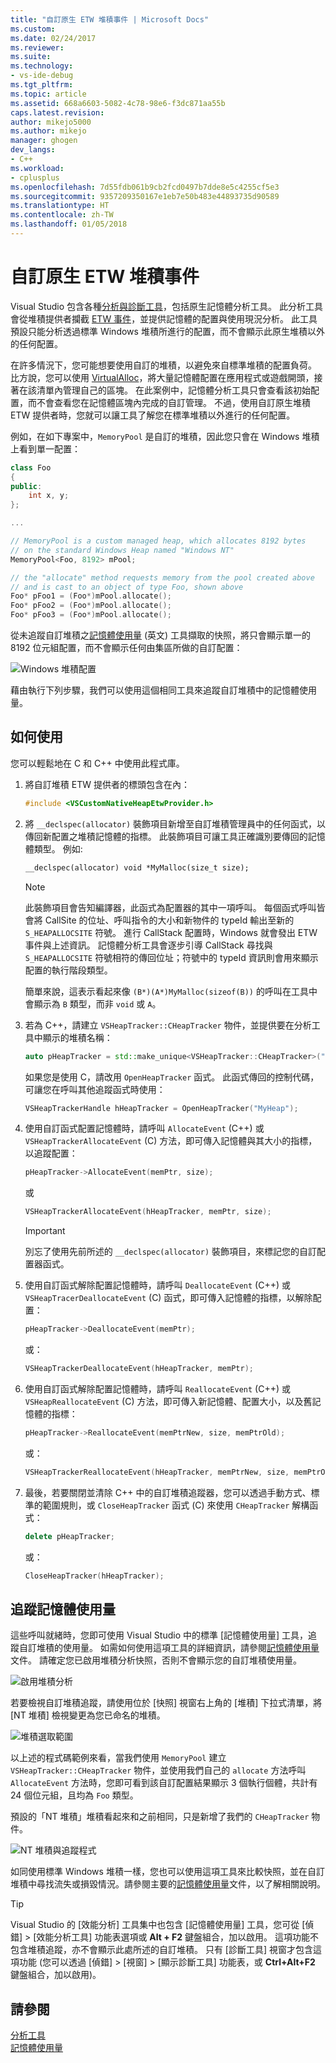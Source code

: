 ```yaml
---
title: "自訂原生 ETW 堆積事件 | Microsoft Docs"
ms.custom: 
ms.date: 02/24/2017
ms.reviewer: 
ms.suite: 
ms.technology:
- vs-ide-debug
ms.tgt_pltfrm: 
ms.topic: article
ms.assetid: 668a6603-5082-4c78-98e6-f3dc871aa55b
caps.latest.revision: 
author: mikejo5000
ms.author: mikejo
manager: ghogen
dev_langs:
- C++
ms.workload:
- cplusplus
ms.openlocfilehash: 7d55fdb061b9cb2fcd0497b7dde8e5c4255cf5e3
ms.sourcegitcommit: 9357209350167e1eb7e50b483e44893735d90589
ms.translationtype: HT
ms.contentlocale: zh-TW
ms.lasthandoff: 01/05/2018
---
```

# <a name="custom-native-etw-heap-events"></a>自訂原生 ETW 堆積事件

Visual Studio 包含各種[分析與診斷工具](../profiling/profiling-tools.md)，包括原生記憶體分析工具。  此分析工具會從堆積提供者攔截 [ETW 事件](/windows-hardware/drivers/devtest/event-tracing-for-windows--etw-)，並提供記憶體的配置與使用現況分析。  此工具預設只能分析透過標準 Windows 堆積所進行的配置，而不會顯示此原生堆積以外的任何配置。

在許多情況下，您可能想要使用自訂的堆積，以避免來自標準堆積的配置負荷。  比方說，您可以使用 [VirtualAlloc](https://msdn.microsoft.com/library/windows/desktop/aa366887(v=vs.85).aspx)，將大量記憶體配置在應用程式或遊戲開頭，接著在該清單內管理自己的區塊。  在此案例中，記憶體分析工具只會查看該初始配置，而不會查看您在記憶體區塊內完成的自訂管理。  不過，使用自訂原生堆積 ETW 提供者時，您就可以讓工具了解您在標準堆積以外進行的任何配置。

例如，在如下專案中，`MemoryPool` 是自訂的堆積，因此您只會在 Windows 堆積上看到單一配置：

```cpp
class Foo
{
public:
    int x, y;
};

...

// MemoryPool is a custom managed heap, which allocates 8192 bytes 
// on the standard Windows Heap named "Windows NT"
MemoryPool<Foo, 8192> mPool;

// the "allocate" method requests memory from the pool created above
// and is cast to an object of type Foo, shown above
Foo* pFoo1 = (Foo*)mPool.allocate();
Foo* pFoo2 = (Foo*)mPool.allocate();
Foo* pFoo3 = (Foo*)mPool.allocate();
```

從未追蹤自訂堆積之[記憶體使用量](../profiling/memory-usage.md) \(英文\) 工具擷取的快照，將只會顯示單一的 8192 位元組配置，而不會顯示任何由集區所做的自訂配置：

![Windows 堆積配置](media/heap-example-windows-heap.png)

藉由執行下列步驟，我們可以使用這個相同工具來追蹤自訂堆積中的記憶體使用量。

## <a name="how-to-use"></a>如何使用

您可以輕鬆地在 C 和 C++ 中使用此程式庫。

1. 將自訂堆積 ETW 提供者的標頭包含在內：

   ```cpp
   #include <VSCustomNativeHeapEtwProvider.h>
   ```

1. 將 `__declspec(allocator)` 裝飾項目新增至自訂堆積管理員中的任何函式，以傳回新配置之堆積記憶體的指標。  此裝飾項目可讓工具正確識別要傳回的記憶體類型。  例如: 

   ```cpp
   __declspec(allocator) void *MyMalloc(size_t size);
   ```
   
   > [!NOTE]
   > 此裝飾項目會告知編譯器，此函式為配置器的其中一項呼叫。  每個函式呼叫皆會將 CallSite 的位址、呼叫指令的大小和新物件的 typeId 輸出至新的 `S_HEAPALLOCSITE` 符號。  進行 CallStack 配置時，Windows 就會發出 ETW 事件與上述資訊。  記憶體分析工具會逐步引導 CallStack 尋找與 `S_HEAPALLOCSITE` 符號相符的傳回位址；符號中的 typeId 資訊則會用來顯示配置的執行階段類型。
   >
   > 簡單來說，這表示看起來像 `(B*)(A*)MyMalloc(sizeof(B))` 的呼叫在工具中會顯示為 `B` 類型，而非 `void` 或 `A`。

1. 若為 C++，請建立 `VSHeapTracker::CHeapTracker` 物件，並提供要在分析工具中顯示的堆積名稱：

   ```cpp
   auto pHeapTracker = std::make_unique<VSHeapTracker::CHeapTracker>("MyCustomHeap");
   ```

   如果您是使用 C，請改用 `OpenHeapTracker` 函式。  此函式傳回的控制代碼，可讓您在呼叫其他追蹤函式時使用：
  
   ```C
   VSHeapTrackerHandle hHeapTracker = OpenHeapTracker("MyHeap");
   ```

1. 使用自訂函式配置記憶體時，請呼叫 `AllocateEvent` (C++) 或 `VSHeapTrackerAllocateEvent` (C) 方法，即可傳入記憶體與其大小的指標，以追蹤配置：

   ```cpp
   pHeapTracker->AllocateEvent(memPtr, size);
   ```

   或

   ```C
   VSHeapTrackerAllocateEvent(hHeapTracker, memPtr, size);
   ```

   > [!IMPORTANT]
   > 別忘了使用先前所述的 `__declspec(allocator)` 裝飾項目，來標記您的自訂配置器函式。

1. 使用自訂函式解除配置記憶體時，請呼叫 `DeallocateEvent` (C++) 或 `VSHeapTracerDeallocateEvent` (C) 函式，即可傳入記憶體的指標，以解除配置：

   ```cpp
   pHeapTracker->DeallocateEvent(memPtr);
   ```

   或：

   ```C
   VSHeapTrackerDeallocateEvent(hHeapTracker, memPtr);
   ```

1. 使用自訂函式解除配置記憶體時，請呼叫 `ReallocateEvent` (C++) 或 `VSHeapReallocateEvent` (C) 方法，即可傳入新記憶體、配置大小，以及舊記憶體的指標：

   ```cpp
   pHeapTracker->ReallocateEvent(memPtrNew, size, memPtrOld);
   ```

   或：

   ```C
   VSHeapTrackerReallocateEvent(hHeapTracker, memPtrNew, size, memPtrOld);
   ```

1. 最後，若要關閉並清除 C++ 中的自訂堆積追蹤器，您可以透過手動方式、標準的範圍規則，或 `CloseHeapTracker` 函式 (C) 來使用 `CHeapTracker` 解構函式：

   ```cpp
   delete pHeapTracker;
   ```

   或：

   ```C
   CloseHeapTracker(hHeapTracker);
   ```

## <a name="tracking-memory-usage"></a>追蹤記憶體使用量
這些呼叫就緒時，您即可使用 Visual Studio 中的標準 [記憶體使用量] 工具，追蹤自訂堆積的使用量。  如需如何使用這項工具的詳細資訊，請參閱[記憶體使用量](../profiling/memory-usage.md)文件。 請確定您已啟用堆積分析快照，否則不會顯示您的自訂堆積使用量。 

![啟用堆積分析](media/heap-enable-heap.png)

若要檢視自訂堆積追蹤，請使用位於 [快照] 視窗右上角的 [堆積] 下拉式清單，將 [NT 堆積] 檢視變更為您已命名的堆積。

![堆積選取範圍](media/heap-example-custom-heap.png)

以上述的程式碼範例來看，當我們使用 `MemoryPool` 建立 `VSHeapTracker::CHeapTracker` 物件，並使用我們自己的 `allocate` 方法呼叫 `AllocateEvent` 方法時，您即可看到該自訂配置結果顯示 3 個執行個體，共計有 24 個位元組，且均為 `Foo` 類型。

預設的「NT 堆積」堆積看起來和之前相同，只是新增了我們的 `CHeapTracker` 物件。

![NT 堆積與追蹤程式](media/heap-example-windows-heap.png)

如同使用標準 Windows 堆積一樣，您也可以使用這項工具來比較快照，並在自訂堆積中尋找流失或損毀情況。請參閱主要的[記憶體使用量](../profiling/memory-usage.md)文件，以了解相關說明。

> [!TIP]
> Visual Studio 的 [效能分析] 工具集中也包含 [記憶體使用量] 工具，您可從 [偵錯] > [效能分析工具] 功能表選項或 **Alt + F2** 鍵盤組合，加以啟用。  這項功能不包含堆積追蹤，亦不會顯示此處所述的自訂堆積。  只有 [診斷工具] 視窗才包含這項功能 (您可以透過 [偵錯] > [視窗] > [顯示診斷工具] 功能表，或 **Ctrl+Alt+F2** 鍵盤組合，加以啟用)。

## <a name="see-also"></a>請參閱
[分析工具](../profiling/profiling-tools.md)  
[記憶體使用量](../profiling/memory-usage.md)
